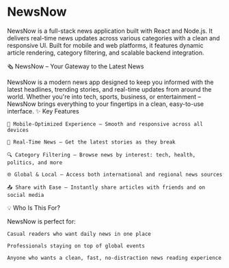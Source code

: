 # NewsNow
NewsNow is a full-stack news application built with React and Node.js. It delivers real-time news updates across various categories with a clean and responsive UI. Built for mobile and web platforms, it features dynamic article rendering, category filtering, and scalable backend integration.

🗞️ NewsNow – Your Gateway to the Latest News

NewsNow is a modern news app designed to keep you informed with the latest headlines, trending stories, and real-time updates from around the world. Whether you're into tech, sports, business, or entertainment – NewsNow brings everything to your fingertips in a clean, easy-to-use interface.
✨ Key Features

    📱 Mobile-Optimized Experience – Smooth and responsive across all devices

    📰 Real-Time News – Get the latest stories as they break

    🔍 Category Filtering – Browse news by interest: tech, health, politics, and more

    🌐 Global & Local – Access both international and regional news sources

    📤 Share with Ease – Instantly share articles with friends and on social media

💡 Who Is This For?

NewsNow is perfect for:

    Casual readers who want daily news in one place

    Professionals staying on top of global events

    Anyone who wants a clean, fast, no-distraction news reading experience
